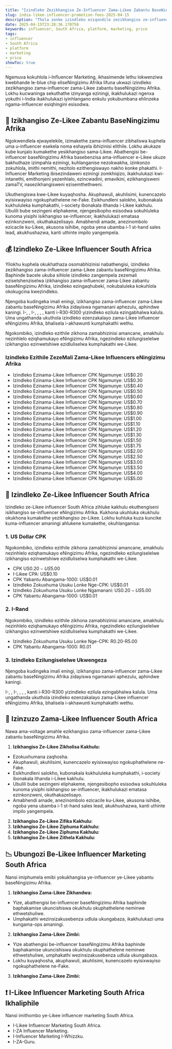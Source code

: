 ```yaml
---
title: "Izindleko Zezikhangiso Ze-Influencer Zama-Likee Zabantu BaseNingizimu Afrika"
slug: india-likee-influencer-promotion-fees-2025-04-15
description: "Thola zonke izindleko eziqondile zezikhangiso ze-influencer zama-Likee zabantu baseNingizimu Afrika ezitholakele kuzo zonke izimakethe ze-influencer zabantu baseNingizimu Afrika."
date: 2025-04-15T23:28:36.170758
keywords: influencer, South Africa, platform, marketing, price
tags:
- influencer
- South Africa
- platform
- marketing
- price
showToc: true
---
```


Ngemuva kokuhlola i-Influencer Marketing, ikhasimende lethu lokwenziwa kwebhande le-blue chip eliseNingizimu Afrika lifuna ukwazi izindleko zezikhangiso zama-influencer zama-Likee zabantu baseNingizimu Afrika. Lokhu kucwaninga sekuthathe izinyanga eziningi, ikakhulukazi ngenxa yokuthi i-India ikakhulukazi iyinhlangano enkulu yokubumbana ehlinzeka ngama-influencer esiqhingini esisodwa.

## 🤳 Izikhangiso Ze-Likee Zabantu BaseNingizimu Afrika

Ngokwendlela ejwayelekile, izimakethe zama-influencer zibhaliswa kuphela uma u-influencer esekela noma eshayela ibhizinisi elithile. Lokhu akukaze kube kunjalo kumakethe yesikhangiso sama-Likee. Abathengisi be-influencer baseNingizimu Afrika basebenzisa ama-influencer e-Likee ukuze bakhuthaze izimpahla eziningi, kuhlanganise nezokwakha, izinkonzo zokuhlola, imithi nemithi, nezitolo ezithengiswayo nakho konke phakathi. I-Influencer Marketing ibisezindaweni eziningi zomkhiqizo, ikakhulukazi kwi-intanethi, emithonjeni yezenhlalo, ezincwadini, emavikini, ezikhangisweni zamaTV, nasezikhangisweni ezisemthethweni.

Ukuthengiswa kwe-Likee kuyaqhosha. Akuphawuli, akuhlisimi, kunencazelo eyisixwayiso ngokuphathelene ne-Fake. Esikhundleni salokho, kubonakala kukhululeka kumphakathi, i-society ibonakala ithanda i-Likee kakhulu. Ubulili bube sezingeni eliphakeme, njengesibopho esisodwa sokuhluleka kunoma yisiphi isikhangiso se-influencer, ikakhulukazi ematasa ezinkonzweni, okuthakazelisayo. Amabhendi amade, anezinombolo ezicacile ku-Likee, akusona isihibe, ngoba yena ubamba i-1 st-hand sales lead, akukhushazwa, kanti uthinte impilo yangempela.

## 💰 Izindleko Ze-Likee Influencer South Africa

Yilokhu kuphela okukhathaza osomabhizinisi nabathengisi, izindleko zezikhangiso zama-influencer zama-Likee zabantu baseNingizimu Afrika. Baphinde bacele ukuba sihlole izindleko zangempela zezemali ezisetshenziselwa izikhangiso zama-influencer zama-Likee zabantu baseNingizimu Afrika, izindleko ezingaqhubeki, nokubaluleka kokuhlola okokugcina kwezindleko.

Njengoba kudingeka imali eningi, izikhangiso zama-influencer zama-Likee zabantu baseNingizimu Afrika zidayiswa ngamanani aphezulu, aphindwe kaningi. I-, , I-, , , , kanti i-R30-R300 yizindleko ezilula ezingabhalwa kalula. Uma ungathanda ukuthola izindleko ezenzakalayo zama-Likee influencer eNingizimu Afrika, bhalisela i-akhawunti kumphakathi wethu.

Ngokombiko, izindleko ezithile zikhona zamabhizinisi amancane, amakhulu nezinhlelo eziqhamukayo eNingizimu Afrika, ngezindleko ezilungiselelwe izikhangiso ezinwetshiwe ezidluliselwa kumphakathi we-Likee.

### Izindleko Ezithile ZezeMali Zama-Likee Influencers eNingizimu Afrika

- Izindleko Ezinama-Likee Influencer CPK Ngamunye: US$0.20
- Izindleko Ezinama-Likee Influencer CPK Ngamunye: US$0.30
- Izindleko Ezinama-Likee Influencer CPK Ngamunye: US$0.40
- Izindleko Ezinama-Likee Influencer CPK Ngamunye: US$0.50
- Izindleko Ezinama-Likee Influencer CPK Ngamunye: US$0.60
- Izindleko Ezinama-Likee Influencer CPK Ngamunye: US$0.70
- Izindleko Ezinama-Likee Influencer CPK Ngamunye: US$0.80
- Izindleko Ezinama-Likee Influencer CPK Ngamunye: US$0.90
- Izindleko Ezinama-Likee Influencer CPK Ngamunye: US$1.00
- Izindleko Ezinama-Likee Influencer CPK Ngamunye: US$1.10
- Izindleko Ezinama-Likee Influencer CPK Ngamunye: US$1.20
- Izindleko Ezinama-Likee Influencer CPK Ngamunye: US$1.30
- Izindleko Ezinama-Likee Influencer CPK Ngamunye: US$1.50
- Izindleko Ezinama-Likee Influencer CPK Ngamunye: US$1.75
- Izindleko Ezinama-Likee Influencer CPK Ngamunye: US$2.00
- Izindleko Ezinama-Likee Influencer CPK Ngamunye: US$2.50
- Izindleko Ezinama-Likee Influencer CPK Ngamunye: US$3.00
- Izindleko Ezinama-Likee Influencer CPK Ngamunye: US$3.50
- Izindleko Ezinama-Likee Influencer CPK Ngamunye: US$4.00
- Izindleko Ezinama-Likee Influencer CPK Ngamunye: US$5.00

## 📌 Izindleko Ze-Likee Influencer South Africa

Izindleko ze-Likee influencer South Africa zihluke kakhulu ekuthengiseni isikhangiso se-influencer eNingizimu Afrika. Kukhona ukuhluka okukhulu okukhona kumakethe yezikhangiso ze-Likee. Lokhu kuhluka kuza kuncike kuma-influencer amaningi ahlukene kumakethe, okuhlanganisa:

### 1. US Dollar CPK

Ngokombiko, izindleko ezithile zikhona zamabhizinisi amancane, amakhulu nezinhlelo eziqhamukayo eNingizimu Afrika, ngezindleko ezilungiselelwe izikhangiso ezinwetshiwe ezidluliselwa kumphakathi we-Likee.

- CPK US$0.20- US$5.00
- I-Likee CPA: US$0.10
- CPK Yabantu Abangama-1000: US$0.01
- Izindleko Zokuxhuma Usuku Lonke Nge-CPK: US$0.01 
- Izindleko Zokuxhuma Usuku Lonke Ngamanani: US$0.20- US$5.00 
- CPK Yabantu Abangama-1000: US$0.01

### 2. I-Rand

Ngokombiko, izindleko ezithile zikhona zamabhizinisi amancane, amakhulu nezinhlelo eziqhamukayo eNingizimu Afrika, ngezindleko ezilungiselelwe izikhangiso ezinwetshiwe ezidluliselwa kumphakathi we-Likee.

- Izindleko Zokuxhuma Usuku Lonke Nge-CPK: R0.20-R5.00
- CPK Yabantu Abangama-1000: R0.01

### 3. Izindleko Ezilungiselelwe Ukwengeza

Njengoba kudingeka imali eningi, izikhangiso zama-influencer zama-Likee zabantu baseNingizimu Afrika zidayiswa ngamanani aphezulu, aphindwe kaningi. 

I-, , I-, , , , kanti i-R30-R300 yizindleko ezilula ezingabhalwa kalula. Uma ungathanda ukuthola izindleko ezenzakalayo zama-Likee influencer eNingizimu Afrika, bhalisela i-akhawunti kumphakathi wethu.

## 💎 Izinzuzo Zama-Likee Influencer South Africa

Nawa ama-voltage amahle ezikhangiso zama-influencer zama-Likee zabantu baseNingizimu Afrika.

1. **Izikhangiso Ze-Likee Zikholisa Kakhulu:**
- Ezokuxhumana zaqhosha. 
- Akuphawuli, akuhlisimi, kunencazelo eyisixwayiso ngokuphathelene ne-Fake. 
- Esikhundleni salokho, kubonakala kukhululeka kumphakathi, i-society ibonakala ithanda i-Likee kakhulu. 
- Ubulili bube sezingeni eliphakeme, njengesibopho esisodwa sokuhluleka kunoma yisiphi isikhangiso se-influencer, ikakhulukazi ematasa ezinkonzweni, okuthakazelisayo. 
- Amabhendi amade, anezinombolo ezicacile ku-Likee, akusona isihibe, ngoba yena ubamba i-1 st-hand sales lead, akukhushazwa, kanti uthinte impilo yangempela. 
2. **Izikhangiso Ze-Likee Zifika Kakhulu:**
3. **Izikhangiso Ze-Likee Ziphuma Kakhulu:**
4. **Izikhangiso Ze-Likee Ziphuma Kakhulu:**
5. **Izikhangiso Ze-Likee Zithela Kakhulu:**

## 📉 Ubungozi Be-Likee Influencer Marketing South Africa

Nansi imiphumela emibi yokukhangisa ye-influencer ye-Likee yabantu baseNingizimu Afrika.

1. **Izikhangiso Zama-Likee Zikhandwa:** 
- Yize, abathengisi be-influencer baseNingizimu Afrika baphinde baphakamise ukuncishiswa okukhulu okuphathelene neminwe ethwetshuliwe. 
- Umphakathi wezinsizakusebenza udlula ukungabaza, ikakhulukazi uma kungama-ops amaningi. 
2. **Izikhangiso Zama-Likee Zimbi:** 
- Yize abathengisi be-influencer baseNingizimu Afrika baphinde baphakamise ukuncishiswa okukhulu okuphathelene neminwe ethwetshuliwe, umphakathi wezinsizakusebenza udlula ukungabaza. 
- Lokhu kuyaqhosha, akuphawuli, akuhlisimi, kunencazelo eyisixwayiso ngokuphathelene ne-Fake. 
3. **Izikhangiso Zama-Likee Zimbi:**

## ❗ I-Likee Influencer Marketing South Africa Ikhaliphile

Nansi imithombo ye-Likee influencer marketing South Africa.

- I-Likee Influencer Marketing South Africa.
- I-ZA Influencer Marketing.  
- I-Influencer Marketing I-Whizzku. 
- I-ZA-Guru.